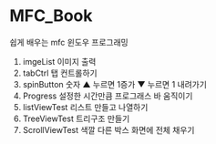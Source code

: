 # MFC_Book
쉽게 배우는 mfc 윈도우 프로그래밍
1. imgeList 이미지 출력
2. tabCtrl 탭 컨트롤하기
3. spinButton 숫자 ▲ 누르면 1증가 ▼ 누르면 1 내려가기
4. Progress 설정한 시간만큼 프로그래스 바 움직이기
5. listViewTest  리스트 만들고 나열하기
6. TreeViewTest 트리구조 만들기
7. ScrollViewTest 색깔 다른 박스 화면에 전체 채우기
